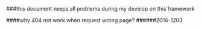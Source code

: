 ###this document keeps all problems during my develop on this framework

####why 404 not work when request wrong page? ######2016-1203